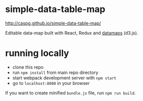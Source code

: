 # simple-data-table-map
http://caspg.github.io/simple-data-table-map/

Editable data-map built with React, Redux and [datamaps](https://github.com/markmarkoh/datamaps) (d3.js).

# running locally

* clone this repo
* run `npm install` from main repo directory
* start webpack development server with `npm start`
* go to `localhost:8080` in your browser

If you want to create minified `bundle.js` file, run `npm run build`.
